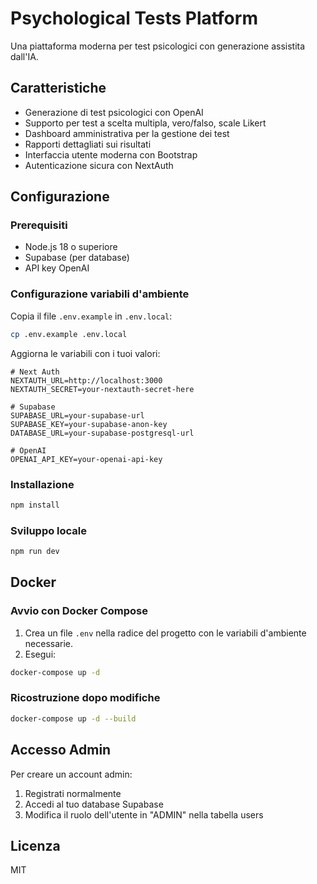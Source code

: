 # Psychological Tests Platform

Una piattaforma moderna per test psicologici con generazione assistita dall'IA.

## Caratteristiche

- Generazione di test psicologici con OpenAI
- Supporto per test a scelta multipla, vero/falso, scale Likert
- Dashboard amministrativa per la gestione dei test
- Rapporti dettagliati sui risultati
- Interfaccia utente moderna con Bootstrap
- Autenticazione sicura con NextAuth

## Configurazione

### Prerequisiti

- Node.js 18 o superiore
- Supabase (per database)
- API key OpenAI

### Configurazione variabili d'ambiente

Copia il file `.env.example` in `.env.local`:

```bash
cp .env.example .env.local
```

Aggiorna le variabili con i tuoi valori:

```
# Next Auth
NEXTAUTH_URL=http://localhost:3000
NEXTAUTH_SECRET=your-nextauth-secret-here

# Supabase
SUPABASE_URL=your-supabase-url
SUPABASE_KEY=your-supabase-anon-key
DATABASE_URL=your-supabase-postgresql-url

# OpenAI
OPENAI_API_KEY=your-openai-api-key
```

### Installazione

```bash
npm install
```

### Sviluppo locale

```bash
npm run dev
```

## Docker

### Avvio con Docker Compose

1. Crea un file `.env` nella radice del progetto con le variabili d'ambiente necessarie.
2. Esegui:

```bash
docker-compose up -d
```

### Ricostruzione dopo modifiche

```bash
docker-compose up -d --build
```

## Accesso Admin

Per creare un account admin:

1. Registrati normalmente
2. Accedi al tuo database Supabase
3. Modifica il ruolo dell'utente in "ADMIN" nella tabella users

## Licenza

MIT 